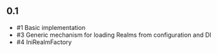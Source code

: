 ## 0.1

* #1 Basic implementation
* #3 Generic mechanism for loading Realms from configuration and DI
* #4 IniRealmFactory